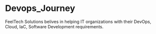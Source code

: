# Devops_Journey
FeelTech Solutions belives in helping IT organizations with their DevOps, Cloud, IaC, Software Development requirements.
